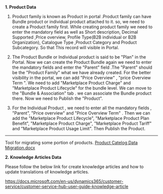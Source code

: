 **1. Product Data**
1. Product family is known as Product in portal .Product family can have Bundle product or individual product attached to it. so, we need to create a Product family first. While creating product family we need to enter the mandatory field as well as Short description, Decimal Supported ,Price overview, Profile Type(B2B individual or B2B Organization), Catalogue Type ,Product Category and Product Subcategory. So that This record will visible in Portal.

2. The Product Bundle or Individual product is said to be "Plan" in the Portal. Now we can create the Product Bundle again we need to enter the mandatory fields and enter the "Parent" field .The "Parent" should be the "Product Family" what we have already created. For the better visibility in the portal, we can add "Price Overview" , "price Overview Term ". 
We need to add "Marketplace Product Charge" and "Marketplace Product Lifecycle" for the bundle level. We can move to the "Bundle & Association" tab . we can associate the Bundle product there. Now we need to Publish the "Product". 

3. For the Individual Product , we need to enter all the mandatory fields , "Parent", "Price overview" and "Price Overview Term" . Then we can add the "Marketplace Product Lifecycle", "Marketplace Product Plan Benefit", "Marketplace Product Charge", "Marketplace Product Tariff" and "Marketplace Product Usage Limit". Then Publish the Product.
---
Tool for migrating some portion of products.
[Product Catelog Data Migration.docx](/.attachments/Product%20Catelog%20Data%20Migration-5113cdcc-c92d-4998-b98a-6cd2752fbd90.docx)

**2. Knowledge Articles Data** 

   Please follow the below link for create knowledge articles and how to update translations of knowledge articles. 

https://docs.microsoft.com/en-us/dynamics365/customer-service/customer-service-hub-user-guide-knowledge-article